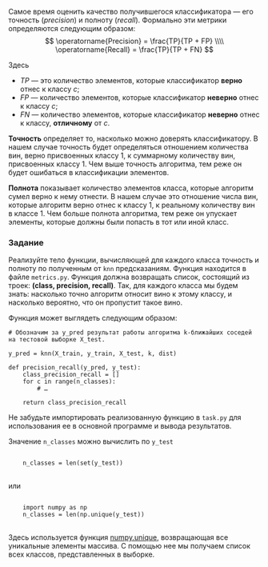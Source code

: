 Самое время оценить качество получившегося классификатора — его точность (*precision*) и полноту (*recall*). Формально эти метрики определяются следующим образом:
$$
\operatorname{Precision} = \frac{TP}{TP + FP} \\\\
\operatorname{Recall} = \frac{TP}{TP + FN}
$$

Здесь
- $TP$ — это количество элементов, которые классификатор **верно** отнес к классу $c$;
- $FP$ — количество элементов, которые классификатор **неверно** отнес к классу $c$;
- $FN$ — количество элементов, которые классификатор **неверно** отнес к классу, **отличному** от $c$.

**Точность** определяет то, насколько можно доверять классификатору. В нашем случае точность будет определяться отношением количества вин, верно присвоенных классу 1, к суммарному количеству вин, присвоенных классу 1.  Чем выше точность алгоритма, тем реже он будет ошибаться в классификации элементов.

**Полнота** показывает количество элементов класса, которые алгоритм сумел верно к нему отнести. В нашем случае это отношение числа вин, которые алгоритм верно отнес к классу 1, к реальному количеству вин в классе 1. Чем больше полнота алгоритма, тем реже он упускает элементы, которые должны были попасть в тот или иной класс.

### Задание

Реализуйте тело функции, вычисляющей для каждого класса точность и полноту по полученным от `knn` предсказаниям. Функция находится в файле `metrics.py`.
Функция должна возвращать список, состоящий из троек: **(class, precision, recall)**.
Так, для каждого класса мы будем знать: насколько точно алгоритм относит вино к этому классу, и насколько вероятно, что он пропустит такое вино.

Функция может выглядеть следующим образом:

    # Обозначим за y_pred результат работы алгоритма k-ближайших соседей на тестовой выборке X_test.
    
    y_pred = knn(X_train, y_train, X_test, k, dist)

    def precision_recall(y_pred, y_test):
        class_precision_recall = []
        for c in range(n_classes):
            # … 
            
        return class_precision_recall

Не забудьте импортировать реализованную функцию в `task.py` для использования ее в основной программе и вывода результатов.

<div class="hint">
Значение <code>n_classes</code> можно вычислить по <code>y_test</code>
<pre>
<code>
    n_classes = len(set(y_test))
</code>
</pre>
или
<pre>
<code>
    import numpy as np
    n_classes = len(np.unique(y_test))
</code>
</pre>
</div>

Здесь используется функция [numpy.unique](https://numpy.org/doc/1.18/reference/generated/numpy.unique.html), возвращающая все уникальные элементы массива. С помощью нее мы получаем список всех классов, представленных в выборке.
